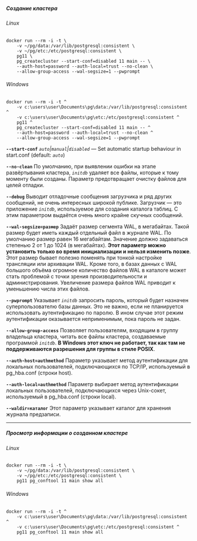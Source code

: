 ##### Создание кластера

###### Linux
```commandline 
docker run --rm -i -t \
    -v ~/pg/data:/var/lib/postgresql:consistent \
    -v ~/pg/etc:/etc/postgresql:consistent \
    pg11 \
    pg_createcluster --start-conf=disabled 11 main -- \
    --auth-host=password --auth-local=trust --no-clean \
    --allow-group-access --wal-segsize=1 --pwprompt
```

###### Windows
```commandline
docker run --rm -i -t ^
    -v c:\users\user\Documents\pg\data:/var/lib/postgresql:consistent ^
    -v c:\users\user\Documents\pg\etc:/etc/postgresql:consistent ^
    pg11 ^
    pg_createcluster --start-conf=disabled 11 main -- ^
    --auth-host=password --auth-local=trust --no-clean ^
    --allow-group-access --wal-segsize=1 --pwprompt
```


**`--start-conf`**
_`auto`|`manual`|`disabled`_ — Set automatic startup behaviour in start.conf (default: _`auto`_)

**`--no-clean`**
По умолчанию, при выявлении ошибки на этапе развёртывания кластера,
_`initdb`_ удаляет все файлы, которые к тому моменту были созданы.
Параметр предотвращает очистку файлов для целей отладки.

**`--debug`**
Выводит отладочные сообщения загрузчика и ряд других сообщений,
не очень интересных широкой публике. Загрузчик — это приложение _`initdb`_,
используемое для создания каталога таблиц.
С этим параметром выдаётся очень много крайне скучных сообщений.

**`--wal-segsize=размер`**
Задаёт размер сегмента WAL, в мегабайтах. Такой размер будет иметь каждый отдельный 
файл в журнале WAL. По умолчанию размер равен 16 мегабайтам. 
Значение должно задаваться степенью 2 от 1 до 1024 (в мегабайтах). 
**Этот параметр можно установить только во время инициализации и нельзя изменить позже**.
Этот размер бывает полезно поменять при тонкой настройке трансляции или архивации WAL. 
Кроме того, в базах данных с WAL большого объёма огромное количество файлов WAL в каталоге 
может стать проблемой с точки зрения производительности и администрирования. 
Увеличение размера файлов WAL приводит к уменьшению числа этих файлов.

**`--pwprompt`**
Указывает _`initdb`_ запросить пароль, который будет назначен суперпользователю базы данных.
Это не важно, если не планируется использовать аутентификацию по паролю. 
В ином случае этот режим аутентификации оказывается неприменимым, пока пароль не задан.

**`--allow-group-access`**
Позволяет пользователям, входящим в группу владельца кластера, читать все файлы кластера, 
создаваемые программой _`initdb`_. **В Windows этот ключ не работает, 
так как там не поддерживаются разрешения для группы в стиле POSIX**.

**`--auth-host=authmethod`**
Параметр указывает метод аутентификации для локальных пользователей, 
подключающихся по TCP/IP, используемый в pg_hba.conf (строки host).

**`--auth-local=authmethod`**
Параметр выбирает метод аутентификации локальных пользователей, 
подключающихся через Unix-сокет, используемый в pg_hba.conf (строки local).

**`--waldir=каталог`**
Этот параметр указывает каталог для хранения журнала предзаписи.

---

##### Просмотр информации о созданном кластере

###### Linux
```commandline 
docker run --rm -i -t \
    -v ~/pg/data:/var/lib/postgresql:consistent \
    -v ~/pg/etc:/etc/postgresql:consistent \
    pg11 pg_conftool 11 main show all
```

###### Windows
```commandline
docker run --rm -i -t ^
    -v c:\users\user\Documents\pg\data:/var/lib/postgresql:consistent ^
    -v c:\users\user\Documents\pg\etc:/etc/postgresql:consistent ^
    pg11 pg_conftool 11 main show all
```

